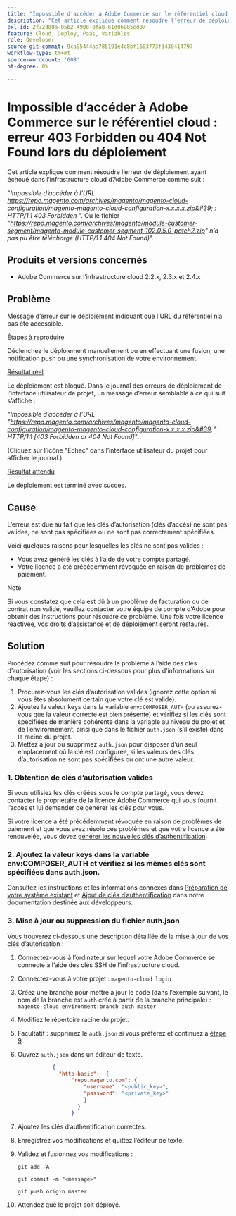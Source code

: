 ```yaml
---
title: "Impossible d’accéder à Adobe Commerce sur le référentiel cloud : erreur 403 Forbidden ou 404 Not Found lors du déploiement"
description: "Cet article explique comment résoudre l’erreur de déploiement ayant échoué dans l’infrastructure cloud d’Adobe Commerce comme suit :"
exl-id: 2f72d80a-05b2-4908-8fa8-61d06885ed07
feature: Cloud, Deploy, Paas, Variables
role: Developer
source-git-commit: 9ca95444aa785191e4c8bf1603773f3430414797
workflow-type: tm+mt
source-wordcount: '608'
ht-degree: 0%

---
```


# Impossible d’accéder à Adobe Commerce sur le référentiel cloud : erreur 403 Forbidden ou 404 Not Found lors du déploiement

Cet article explique comment résoudre l’erreur de déploiement ayant échoué dans l’infrastructure cloud d’Adobe Commerce comme suit :

&quot;*Impossible d’accéder à l’URL https://repo.magento.com/archives/magento/magento-cloud-configuration/magento-magento-cloud-configuration-x.x.x.x.zip&#39; : HTTP/1.1 403 Forbidden* &quot;. Ou le fichier &quot;*https://repo.magento.com/archives/magento/module-customer-segment/magento-module-customer-segment-102.0.5.0-patch2.zip&quot; n’a pas pu être téléchargé (HTTP/1.1 404 Not Found)*&quot;.

## Produits et versions concernés

* Adobe Commerce sur l’infrastructure cloud 2.2.x, 2.3.x et 2.4.x

## Problème

Message d’erreur sur le déploiement indiquant que l’URL du référentiel n’a pas été accessible.

<u>Étapes à reproduire</u>

Déclenchez le déploiement manuellement ou en effectuant une fusion, une notification push ou une synchronisation de votre environnement.

<u>Résultat réel</u>

Le déploiement est bloqué. Dans le journal des erreurs de déploiement de l’interface utilisateur de projet, un message d’erreur semblable à ce qui suit s’affiche :

*&quot;Impossible d’accéder à l’URL &quot;https://repo.magento.com/archives/magento/magento-cloud-configuration/magento-magento-cloud-configuration-x.x.x.x.zip&#39;&quot; : HTTP/1.1 \[403 Forbidden or 404 Not Found\]&quot;*.

(Cliquez sur l’icône &quot;Échec&quot; dans l’interface utilisateur du projet pour afficher le journal.)

<u>Résultat attendu</u>

Le déploiement est terminé avec succès.

## Cause

L’erreur est due au fait que les clés d’autorisation (clés d’accès) ne sont pas valides, ne sont pas spécifiées ou ne sont pas correctement spécifiées.

Voici quelques raisons pour lesquelles les clés ne sont pas valides :

* Vous avez généré les clés à l’aide de votre compte partagé.
* Votre licence a été précédemment révoquée en raison de problèmes de paiement.

>[!NOTE]
>
>Si vous constatez que cela est dû à un problème de facturation ou de contrat non valide, veuillez contacter votre équipe de compte d’Adobe pour obtenir des instructions pour résoudre ce problème. Une fois votre licence réactivée, vos droits d’assistance et de déploiement seront restaurés.

## Solution

Procédez comme suit pour résoudre le problème à l’aide des clés d’autorisation (voir les sections ci-dessous pour plus d’informations sur chaque étape) :

1. Procurez-vous les clés d’autorisation valides (ignorez cette option si vous êtes absolument certain que votre clé est valide).
1. Ajoutez la valeur keys dans la variable `env:COMPOSER_AUTH` (ou assurez-vous que la valeur correcte est bien présente) et vérifiez si les clés sont spécifiées de manière cohérente dans la variable au niveau du projet et de l’environnement, ainsi que dans le fichier `auth.json` (s’il existe) dans la racine du projet.
1. Mettez à jour ou supprimez `auth.json` pour disposer d’un seul emplacement où la clé est configurée, si les valeurs des clés d’autorisation ne sont pas spécifiées ou ont une autre valeur.

### 1. Obtention de clés d’autorisation valides

Si vous utilisiez les clés créées sous le compte partagé, vous devez contacter le propriétaire de la licence Adobe Commerce qui vous fournit l’accès et lui demander de générer les clés pour vous.

Si votre licence a été précédemment révoquée en raison de problèmes de paiement et que vous avez résolu ces problèmes et que votre licence a été renouvelée, vous devez [générer les nouvelles clés d’authentification](https://experienceleague.adobe.com/docs/commerce-operations/installation-guide/prerequisites/authentication-keys.html).

### 2. Ajoutez la valeur keys dans la variable env:COMPOSER\_AUTH et vérifiez si les mêmes clés sont spécifiées dans auth.json.

Consultez les instructions et les informations connexes dans [Préparation de votre système existant](https://devdocs.magento.com/cloud/setup/first-time-setup-import-prepare.html#auth-json) et [Ajout de clés d’authentification](https://devdocs.magento.com/cloud/setup/first-time-setup-import-prepare.html#add-authentication-keys) dans notre documentation destinée aux développeurs.

### 3. Mise à jour ou suppression du fichier auth.json

Vous trouverez ci-dessous une description détaillée de la mise à jour de vos clés d’autorisation :

1. Connectez-vous à l’ordinateur sur lequel votre Adobe Commerce se connecte à l’aide des clés SSH de l’infrastructure cloud.
1. Connectez-vous à votre projet : `magento-cloud login`
1. Créez une branche pour mettre à jour le code (dans l’exemple suivant, le nom de la branche est `auth` créé à partir de la branche principale) :     `magento-cloud environment:branch auth master`
1. Modifiez le répertoire racine du projet.
1. Facultatif : supprimez le `auth.json` si vous préférez et continuez à [étape 9](#step9).
1. Ouvrez `auth.json` dans un éditeur de texte.

   ```json
              {
                "http-basic":  {
                    "repo.magento.com": {
                        "username": "<public_key>",
                        "password": "<private_key>"
                        }
                      }
                    }
   ```

1. Ajoutez les clés d’authentification correctes.
1. Enregistrez vos modifications et quittez l’éditeur de texte.
1. Validez et fusionnez vos modifications :

   `git add -A`

   `git commit -m "<message>"`

   `git push origin master`
1. Attendez que le projet soit déployé.
